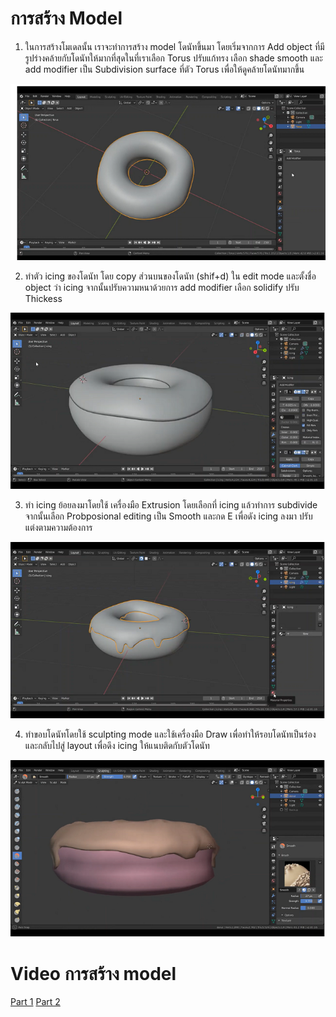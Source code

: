# การสร้าง Model
1. ในการสร้างโมเดลนั้น เราจะทำการสร้าง model โดนัทขึ้นมา โดยเริ่มจากการ Add object ที่มีรูปร่างคล้ายกับโดนัทให้มากที่สุดในที่เราเลือก Torus ปรับแก้ทรง เลือก shade smooth และ add modifier เป็น Subdivision surface ที่ตัว Torus เพื่อให้ดูคล้ายโดนัทมากขึ้น 

![](images/donut1.png)

2. ทำตัว icing ของโดนัท โดย copy ส่วนบนของโดนัท (shif+d) ใน edit mode และตั้งชื่อ object ว่า icing จากนั้นปรับความหนาด้วยการ add modifier เลือก solidify ปรับ Thickess 

![](images/donut2.png)

3. ทำ icing ย้อยลงมาโดยใช้ เครื่องมือ Extrusion โดยเลือกที่ icing แล้วทำการ subdivide จากนั้นเลือก Probposional editing เป็น Smooth และกด E เพื่อดัง icing ลงมา ปรับแต่งตามความต้องการ

![](images/donut3.png)

4. ทำขอบโดนัทโดยใช้ sculpting mode และใช้เครื่องมือ Draw เพื่อทำให้รอบโดนัทเป็นร่อง และกลับไปสู่ layout เพื่อดึง icing ให้แนบติดกับตัวโดนัท

![](images/donut4.png)

# Video การสร้าง model
[Part 1](https://youtu.be/wDvkaw0JKzA)
[Part 2](https://youtu.be/i-4ih3UeJNA)
